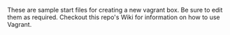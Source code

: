 These are sample start files for creating a new vagrant box. Be sure to edit them as required. Checkout this repo's Wiki for information on how to use Vagrant.
